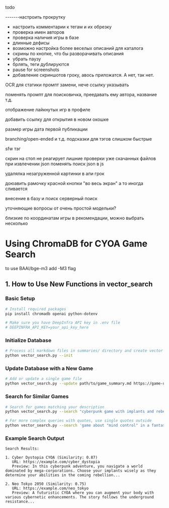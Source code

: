 todo


-------настроить прокрутку
- настроить комментарии к тегам и их обрезку
- проверка имен авторов
- проверка наличия игры в базе
- длинные дефисы
- возможно настройка более веселых описаний для каталога
- скрины по кнопке, что бы разворачивать описания
- убрать паузу
- брлять, теги дублируются
- pause for screenshots
- добавление скриншотов гроку, авось приложатся. А нет, так нет.


OCR для статики
промпт замени, нече ссылку указывать



поменять промпт для поисковичка, преедавать ему автора, название т.д.


отображение лайкнутых игр в профиле

добавить ссылку для открытия в новом окошке

размер игры 
дата первой публикации



branching/open-ended и т.д.
подсказки для тэгов слишком быстрые

sfw тэг




скрин на стоп не реагирует
лишние проверки уже скачанных файлов при извлечении json
поменять поиск json в js

удалялка незагруженной картинки в апи грок


доюавить рамочку красной кнопки "во весь экран" а то иногда сливается


внесение в базу и поиск
серверный поиск

уточняющие вопросы от очень простой модельки?

близкие по координатам игры в рекомендации, можно выбрать несколько



















# Using ChromaDB for CYOA Game Search

to use BAAI/bge-m3 add -M3 flag

## 1. How to Use New Functions in vector_search

### Basic Setup
```bash
# Install required packages
pip install chromadb openai python-dotenv

# Make sure you have DeepInfra API key in .env file
# DEEPINFRA_API_KEY=your_api_key_here
```

### Initialize Database
```bash
# Process all markdown files in summaries/ directory and create vector database
python vector_search.py --init
```

### Update Database with a New Game
```bash
# Add or update a single game file
python vector_search.py --update path/to/game_summary.md https://game-url.com
```

### Search for Similar Games
```bash
# Search for games matching your description
python vector_search.py --search "cyberpunk game with implants and rebellion"

# For more complex queries with quotes, use single quotes outside
python vector_search.py --search 'game about "mind control" in a fantasy setting'
```

### Example Search Output
```
Search Results:

1. Cyber Dystopia CYOA (Similarity: 0.87)
   URL: https://example.com/cyber_dystopia
   Preview: In this cyberpunk adventure, you navigate a world dominated by mega-corporations. Choose your implants wisely as they determine your abilities in the coming rebellion...

2. Neo Tokyo 2050 (Similarity: 0.75)
   URL: https://example.com/neo_tokyo
   Preview: A futuristic CYOA where you can augment your body with various cybernetic enhancements. The story follows the underground resistance...
``` 